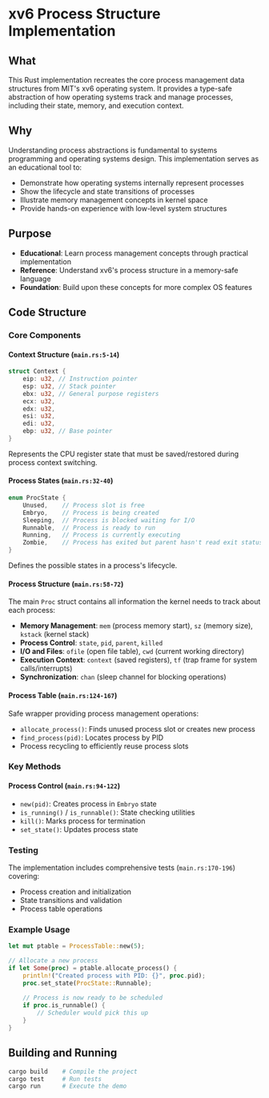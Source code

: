 # xv6 Process Structure Implementation

## What

This Rust implementation recreates the core process management data structures from MIT's xv6 operating system. It provides a type-safe abstraction of how operating systems track and manage processes, including their state, memory, and execution context.

## Why

Understanding process abstractions is fundamental to systems programming and operating systems design. This implementation serves as an educational tool to:

- Demonstrate how operating systems internally represent processes
- Show the lifecycle and state transitions of processes
- Illustrate memory management concepts in kernel space
- Provide hands-on experience with low-level system structures

## Purpose

- **Educational**: Learn process management concepts through practical implementation
- **Reference**: Understand xv6's process structure in a memory-safe language
- **Foundation**: Build upon these concepts for more complex OS features

## Code Structure

### Core Components

#### Context Structure (`main.rs:5-14`)
```rust
struct Context {
    eip: u32, // Instruction pointer
    esp: u32, // Stack pointer
    ebx: u32, // General purpose registers
    ecx: u32,
    edx: u32,
    esi: u32,
    edi: u32,
    ebp: u32, // Base pointer
}
```
Represents the CPU register state that must be saved/restored during process context switching.

#### Process States (`main.rs:32-40`)
```rust
enum ProcState {
    Unused,    // Process slot is free
    Embryo,    // Process is being created
    Sleeping,  // Process is blocked waiting for I/O
    Runnable,  // Process is ready to run
    Running,   // Process is currently executing
    Zombie,    // Process has exited but parent hasn't read exit status
}
```
Defines the possible states in a process's lifecycle.

#### Process Structure (`main.rs:58-72`)
The main `Proc` struct contains all information the kernel needs to track about each process:

- **Memory Management**: `mem` (process memory start), `sz` (memory size), `kstack` (kernel stack)
- **Process Control**: `state`, `pid`, `parent`, `killed`
- **I/O and Files**: `ofile` (open file table), `cwd` (current working directory)
- **Execution Context**: `context` (saved registers), `tf` (trap frame for system calls/interrupts)
- **Synchronization**: `chan` (sleep channel for blocking operations)

#### Process Table (`main.rs:124-167`)
Safe wrapper providing process management operations:

- `allocate_process()`: Finds unused process slot or creates new process
- `find_process(pid)`: Locates process by PID
- Process recycling to efficiently reuse process slots

### Key Methods

#### Process Control (`main.rs:94-122`)
- `new(pid)`: Creates process in `Embryo` state
- `is_running()` / `is_runnable()`: State checking utilities
- `kill()`: Marks process for termination
- `set_state()`: Updates process state

### Testing

The implementation includes comprehensive tests (`main.rs:170-196`) covering:
- Process creation and initialization
- State transitions and validation
- Process table operations

### Example Usage

```rust
let mut ptable = ProcessTable::new(5);

// Allocate a new process
if let Some(proc) = ptable.allocate_process() {
    println!("Created process with PID: {}", proc.pid);
    proc.set_state(ProcState::Runnable);
    
    // Process is now ready to be scheduled
    if proc.is_runnable() {
        // Scheduler would pick this up
    }
}
```

## Building and Running

```bash
cargo build    # Compile the project
cargo test     # Run tests
cargo run      # Execute the demo
```